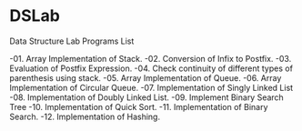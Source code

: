 # DSLab

Data Structure Lab Programs List

-01. Array Implementation of Stack.
-02. Conversion of Infix to Postfix.
-03. Evaluation of Postfix Expression.
-04. Check continuity of different types of parenthesis using stack.
-05. Array Implementation of Queue.
-06. Array Implementation of Circular Queue.
-07. Implementation of Singly Linked List
-08. Implementation of Doubly Linked List.
-09. Implement Binary Search Tree
-10. Implementation of Quick Sort.
-11. Implementation of Binary Search.
-12. Implementation of Hashing.


